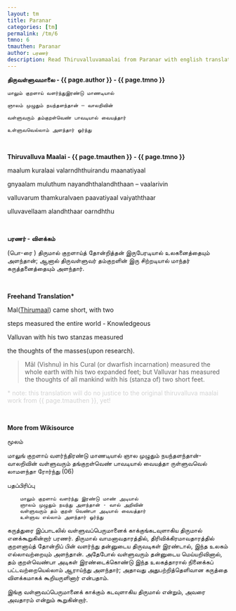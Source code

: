 ```yaml
---
layout: tm
title: Paranar
categories: [tm]
permalink: /tm/6
tmno: 6
tmauthen: Paranar
author: பரணர்
description: Read Thiruvalluvamaalai from Paranar with english translation
---
```


**திருவள்ளுவமாலை - {{ page.author }} - {{ page.tmno }}**

    மாலும் குறளாய் வளர்ந்துஇரண்டு மாணடியால்

    ஞாலம் முழுதும் நயந்தளந்தான் – வாலறிவின்

    வள்ளுவரும் தம்குறள்வெண் பாவடியால் வையத்தார்
    
    உள்ளுவவெல்லாம் அளந்தார் ஓர்ந்து

<br>

**Thiruvalluva Maalai - {{ page.tmauthen }} - {{ page.tmno }}**

maalum kuralaai valarndhthuirandu maanatiyaal

gnyaalam muluthum nayandhthalandhthaan – vaalarivin

valluvarum thamkuralvaen paavatiyaal vaiyaththaar

ulluvavellaam alandhthaar oarndhthu

<br>

**பரணர் - விளக்கம்**

(பொ-ரை ) திருமால் குறளாய்த் தோன்றித்தன் இருபேரடியால் உலகனைத்தையும் அளந்தான்; ஆனால் திருவள்ளுவர் தம்குறளின் இரு சிற்றடியால் மாந்தர் கருத்தனைத்தையும் அளந்தார்.

<br>

**Freehand Translation\***

Mal([Thirumaal](https://en.wikipedia.org/wiki/Vamana)) came short, with two 

steps measured the entire world - Knowledgeous

Valluvan with his two stanzas measured 

the thoughts of the masses(upon research).

> Māl (Vishnu) in his Cural (or dwarfish incarnation) measured the whole earth with his two expanded feet; but Valluvar has measured the thoughts of all mankind with his (stanza of) two short feet. 

<p style="color: lightgrey;">* note: this translation will do no justice to the original thiruvalluva maalai work from {{ page.tmauthen }}, yet!</p>

<br>

**More from Wikisource**

மூலம்

மாலுங் குறளாய் வளர்ந்திரண்டு மாணடியால்
ஞால முழுதும் நயந்தளந்தான்- வாலறிவின்
வள்ளுவரும் தங்குறள்வெண் பாவடியால் வையத்தா
ருள்ளுவவெல் லாமளந்தா ரோர்ந்து (06)

பதப்பிரிப்பு

        மாலும் குறளாய் வளர்ந்து இரண்டு மாண் அடியால்
        ஞாலம் முழுதும் நயந்து அளந்தான் - வால் அறிவின்
        வள்ளுவரும் தம் குறள் வெண்பா அடியால் வையத்தார்
        உள்ளுவ எல்லாம் அளந்தார் ஓர்ந்து

கருத்துரை
    இப்பாடலில் வள்ளுவப்பெருமானைக் காக்குங்கடவுளாகிய திருமால் எனக்கூறுகின்றார் பரணர். திருமால் வாமனாவதாரத்தில், திரிவிக்கிரமாவதாரத்தில் குறளனாய்த் தோன்றிப் பின் வளர்ந்து தன்னுடைய திருவடிகள் இரண்டால், இந்த உலகம் எல்லாவற்றையும் அளந்தான். அதேபோல் வள்ளுவரும் தன்னுடைய மெய்யறிவினால், தம் குறள்வெண்பா அடிகள் இரண்டைக்கொண்டு இந்த உலகத்தாரால் நினைக்கப் பட்டவற்றையெல்லாம் ஆராய்ந்து அளந்தார்; அதாவது அதுபற்றித்தெளிவான கருத்தை விளக்கமாகக் கூறியருளினார் என்பதாம்.

இங்கு வள்ளுவப்பெருமானைக் காக்கும் கடவுளாகிய திருமால் என்றும், அவரை அவதாரம் என்றும் கூறுகின்றார். 
